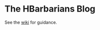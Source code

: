 # The HBarbarians Blog

See the [wiki](https://github.com/hbarsojourner/hbarbarians-blog/wiki) for guidance.

